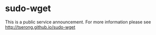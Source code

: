 sudo-wget
=========

This is a public service announcement.  For more information
please see http://tserong.github.io/sudo-wget

